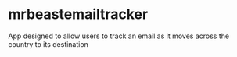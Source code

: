 # mrbeastemailtracker
App designed to allow users to track an email as it moves across the country to its destination
